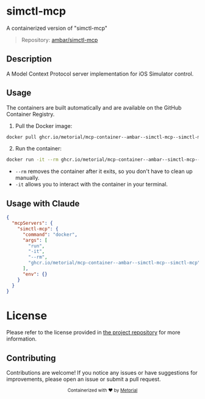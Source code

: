 
# simctl-mcp

A containerized version of "simctl-mcp"

> Repository: [ambar/simctl-mcp](https://github.com/ambar/simctl-mcp)

## Description

A Model Context Protocol server implementation for iOS Simulator control.


## Usage

The containers are built automatically and are available on the GitHub Container Registry.

1. Pull the Docker image:

```bash
docker pull ghcr.io/metorial/mcp-container--ambar--simctl-mcp--simctl-mcp
```

2. Run the container:

```bash
docker run -it --rm ghcr.io/metorial/mcp-container--ambar--simctl-mcp--simctl-mcp 
```

- `--rm` removes the container after it exits, so you don't have to clean up manually.
- `-it` allows you to interact with the container in your terminal.



## Usage with Claude

```json
{
  "mcpServers": {
    "simctl-mcp": {
      "command": "docker",
      "args": [
        "run",
        "-it",
        "--rm",
        "ghcr.io/metorial/mcp-container--ambar--simctl-mcp--simctl-mcp"
      ],
      "env": {}
    }
  }
}
```

# License

Please refer to the license provided in [the project repository](https://github.com/ambar/simctl-mcp) for more information.

## Contributing

Contributions are welcome! If you notice any issues or have suggestions for improvements, please open an issue or submit a pull request.

<div align="center">
  <sub>Containerized with ❤️ by <a href="https://metorial.com">Metorial</a></sub>
</div>
  